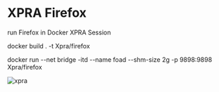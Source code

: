 # XPRA Firefox
run Firefox in Docker XPRA Session

docker build . -t Xpra/firefox

docker run --net bridge -itd --name foad --shm-size 2g -p 9898:9898 Xpra/firefox

![xpra](https://user-images.githubusercontent.com/61406816/212017131-df10c103-7163-4712-98e4-175a1d9b47c3.jpg)
